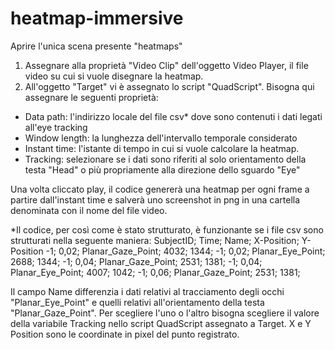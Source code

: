 # heatmap-immersive

Aprire l'unica scena presente "heatmaps"

1) Assegnare alla proprietà "Video Clip" dell'oggetto Video Player, il file video su cui si vuole disegnare la heatmap.
2) All'oggetto "Target" vi è assegnato lo script "QuadScript". Bisogna qui assegnare le seguenti proprietà:
- Data path: l'indirizzo locale del file csv* dove sono contenuti i dati legati all'eye tracking
- Window length: la lunghezza dell'intervallo temporale considerato
- Instant time: l'istante di tempo in cui si vuole calcolare la heatmap.
- Tracking: selezionare se i dati sono riferiti al solo orientamento della testa "Head" o più propriamente alla direzione dello sguardo "Eye" 

Una volta cliccato play, il codice genererà una heatmap per ogni frame a partire dall'instant time e salverà uno screenshot in png in una cartella denominata con il nome del file video.

*Il codice, per così come è stato strutturato, è funzionante se i file csv sono strutturati nella seguente maniera:
SubjectID; Time; Name; X-Position; Y-Position
-1; 0,02; Planar_Gaze_Point; 4032; 1344;
-1; 0,02; Planar_Eye_Point; 2688; 1344;
-1; 0,04; Planar_Gaze_Point; 2531; 1381;
-1; 0,04; Planar_Eye_Point; 4007; 1042;
-1; 0,06; Planar_Gaze_Point; 2531; 1381;

Il campo Name differenzia i dati relativi al tracciamento degli occhi "Planar_Eye_Point" e quelli relativi all'orientamento della testa "Planar_Gaze_Point". Per scegliere l'uno o l'altro bisogna scegliere il valore della variabile Tracking nello script QuadScript assegnato a Target. X e Y Position sono le coordinate in pixel del punto registrato.
